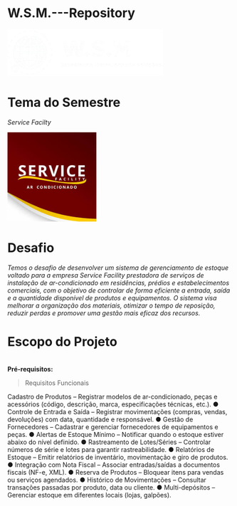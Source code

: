# W.S.M.---Repository

<div align="left">
<img src="https://github.com/WSM2025/W.S.M.---Repository/blob/main/images/logo%20principal_branca%20(2).png" width="350px"/>
</div>

# Tema do Semestre
*Service Facilty*

<div align="left">
<img src="https://github.com/WSM2025/W.S.M.---Repository/blob/main/images/svfac.png" width="200px"/>
</div>

# Desafio
*Temos o desafio de desenvolver um sistema de gerenciamento de estoque voltado para a empresa Service Facility prestadora de serviços de instalação de ar-condicionado em residências, prédios e estabelecimentos comerciais, com o objetivo de controlar de forma eficiente a entrada, saída e a quantidade disponível de produtos e equipamentos. O sistema visa melhorar a organização dos materiais, otimizar o tempo de reposição, reduzir perdas e promover uma gestão mais eficaz dos recursos.*

# Escopo do Projeto

<br>**Pré-requisitos:**<br>

>Requisitos Funcionais

Cadastro de Produtos – Registrar modelos de ar-condicionado, peças e
acessórios (código, descrição, marca, especificações técnicas, etc.).
● Controle de Entrada e Saída – Registrar movimentações (compras,
vendas, devoluções) com data, quantidade e responsável.
● Gestão de Fornecedores – Cadastrar e gerenciar fornecedores de
equipamentos e peças.
● Alertas de Estoque Mínimo – Notificar quando o estoque estiver abaixo
do nível definido.
● Rastreamento de Lotes/Séries – Controlar números de série e lotes para
garantir rastreabilidade.
● Relatórios de Estoque – Emitir relatórios de inventário, movimentação e
giro de produtos.
● Integração com Nota Fiscal – Associar entradas/saídas a documentos
fiscais (NF-e, XML).
● Reserva de Produtos – Bloquear itens para vendas ou serviços
agendados.
● Histórico de Movimentações – Consultar transações passadas por
produto, data ou cliente.
● Multi-depósitos – Gerenciar estoque em diferentes locais (lojas,
galpões).
